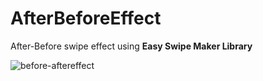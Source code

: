 # AfterBeforeEffect

After-Before swipe effect using **Easy Swipe Maker Library** 

![before-aftereffect](https://cloud.githubusercontent.com/assets/4138527/19211444/9713cbdc-8d3c-11e6-84af-18a18ab02efb.gif)
